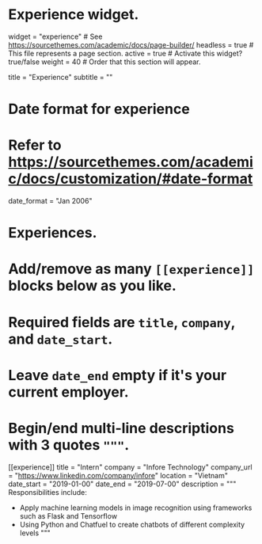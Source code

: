 
# Experience widget.
widget = "experience"  # See https://sourcethemes.com/academic/docs/page-builder/
headless = true  # This file represents a page section.
active = true  # Activate this widget? true/false
weight = 40  # Order that this section will appear.

title = "Experience"
subtitle = ""

# Date format for experience
#   Refer to https://sourcethemes.com/academic/docs/customization/#date-format
date_format = "Jan 2006"

# Experiences.
#   Add/remove as many `[[experience]]` blocks below as you like.
#   Required fields are `title`, `company`, and `date_start`.
#   Leave `date_end` empty if it's your current employer.
#   Begin/end multi-line descriptions with 3 quotes `"""`.
[[experience]]
  title = "Intern"
  company = "Infore Technology"
  company_url = "https://www.linkedin.com/company/infore"
  location = "Vietnam"
  date_start = "2019-01-00"
  date_end = "2019-07-00"
  description = """
  Responsibilities include:
  
  * Apply machine learning models in image recognition using frameworks such as Flask and Tensorflow
  * Using Python and Chatfuel to create chatbots of different complexity levels 
  """

